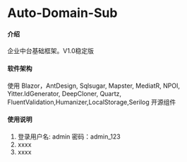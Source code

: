 # Auto-Domain-Sub

#### 介绍
企业中台基础框架。V1.0稳定版

#### 软件架构
使用 Blazor，AntDesign, Sqlsugar, Mapster, MediatR, NPOI, Yitter.IdGenerator, DeepCloner, Quartz, FluentValidation,Humanizer,LocalStorage,Serilog 开源组件

#### 使用说明

1.  登录用户名: admin  密码：admin_123
2.  xxxx
3.  xxxx

